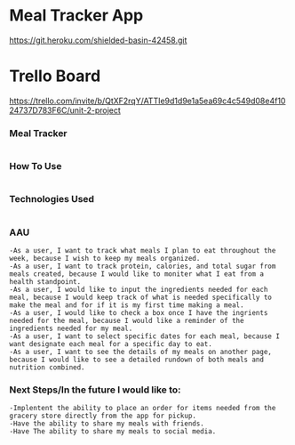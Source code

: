 # Meal Tracker App

https://git.heroku.com/shielded-basin-42458.git

# Trello Board

 https://trello.com/invite/b/QtXF2rqY/ATTIe9d1d9e1a5ea69c4c549d08e4f1024737D783F6C/unit-2-project

### Meal Tracker
``` The Meal Tracker App was created for holding an individual person or group of people accounctable on what to eat each week to reach whatever goal you have set for yourself. Some examples would be: to help save money and start cooking at home, a dietary lifestyle change, or just to learn how to cook.
```

### How To Use
``` The Meal Tracker is used by simply logging in with your gmail account first. Then, you will select the add meals button and enter the name of your meal, the ingredients needed, total calories for the meal, total grams of protein, total grams of sugar, as well as add the date for when you choose to enjoy that specific meal. After a meal is added you are directed to an "All Meals" page that will show your meals and you will click the details button shown to review the specifics of your meal as well as delete the meal once you have enjoyed it.
```

### Technologies Used
``` Node.JS, Express JS, MongoDB, Mongoose
```

### AAU
``` 
-As a user, I want to track what meals I plan to eat throughout the week, because I wish to keep my meals organized.
-As a user, I want to track protein, calories, and total sugar from meals created, because I would like to moniter what I eat from a health standpoint.
-As a user, I would like to input the ingredients needed for each meal, because I would keep track of what is needed specifically to make the meal and for if it is my first time making a meal.
-As a user, I would like to check a box once I have the ingrients needed for the meal, because I would like a reminder of the ingredients needed for my meal.
-As a user, I want to select specific dates for each meal, because I want designate each meal for a specific day to eat.
-As a user, I want to see the details of my meals on another page, because I would like to see a detailed rundown of both meals and nutrition combined.
```
### Next Steps/In the future I would like to:
``` 
-Implentent the ability to place an order for items needed from the gracery store directly from the app for pickup.
-Have the ability to share my meals with friends.
-Have The ability to share my meals to social media.
```
